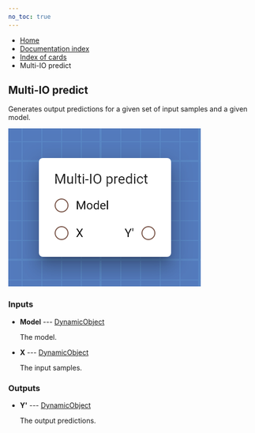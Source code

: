 ```yaml
---
no_toc: true
---
```


<ul class="breadcrumb">
    <li><a href="">Home</a></li>
    <li><a href="documentation">Documentation index</a></li>
    <li><a href="cards/">Index of cards</a></li>
    <li>Multi-IO predict</li>
</ul>

## Multi-IO predict

Generates output predictions for a given set of input samples and a given model.

!["Multi-IO predict" card](assets/img/cards/multiIOPredict.png)


### Inputs


* **Model** --- [DynamicObject](types/DynamicObject)

  The model.

* **X** --- [DynamicObject](types/DynamicObject)

  The input samples.





### Outputs


* **Y'** --- [DynamicObject](types/DynamicObject)

  The output predictions.




